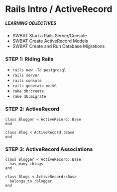 # Rails Intro / ActiveRecord

##### LEARNING OBJECTIVES
- SWBAT Start a Rails Server/Console
- SWBAT Create ActiveRecord Models
- SWBAT Create and Run Database Migrations

### STEP 1: Riding Rails
- `rails new -Td postgresql`
- `rails server`
- `rails console`
- `rails generate model`
- `rake db:create`
- `rake db:migrate`

### STEP 2: ActiveRecord

```
class Blogger < ActiveRecord::Base
end
```

```
class Blog < ActiveRecord::Base
end
```

### STEP 3: ActiveRecord Associations

```
class Blogger < ActiveRecord::Base
  has_many :blogs
end
```

```
class Blogs < ActiveRecord::Base
  belongs_to :blogger
end
```
